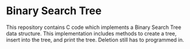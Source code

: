 # Binary Search Tree
This repository contains C code which implements a Binary Search Tree data structure.  This implementation includes methods to create a tree, insert into the tree, and print the tree.  Deletion still has to programmed in.

